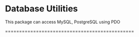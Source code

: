 Database Utilities
==============================================

This package can access MySQL, PostgreSQL using PDO

==============================================


